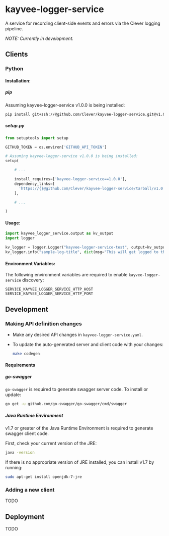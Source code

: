 # kayvee-logger-service
A service for recording client-side events and errors via the Clever logging pipeline.

*NOTE: Currently in development.*

## Clients

### Python

#### Installation:

##### pip

Assuming kayvee-logger-service v1.0.0 is being installed:

```sh
pip install git+ssh://@github.com/Clever/kayvee-logger-service.git@v1.0.0#egg=kayvee-logger-service
```

##### setup.py

```python
from setuptools import setup

GITHUB_TOKEN = os.environ['GITHUB_API_TOKEN']

# Assuming kayvee-logger-service v1.0.0 is being installed:
setup(

    # ...

    install_requires=['kayvee-logger-service==1.0.0'],
    dependency_links=[
      'https://{}@github.com/Clever/kayvee-logger-service/tarball/v1.0.0#egg=kayvee-logger-service-1.0.0'.format(GITHUB_TOKEN)
    ],

    # ...

)
```

#### Usage:

```python
import kayvee_logger_service.output as kv_output
import logger

kv_logger = logger.Logger("kayvee-logger-service-test", output=kv_output.Output())
kv_logger.info("sample-log-title", dict(msg="This will get logged to the kayvee-logger-service."))
```

#### Environment Variables:

The following environment variables are required to enable `kayvee-logger-service` discovery:

```
SERVICE_KAYVEE_LOGGER_SERVICE_HTTP_HOST
SERVICE_KAYVEE_LOGGER_SERVICE_HTTP_PORT
```

## Development

### Making API definition changes

- Make any desired API changes in `kayvee-logger-service.yaml`.
- To update the auto-generated server and client code with your changes:

    ```sh
    make codegen
    ```

#### Requirements

##### go-swagger

`go-swagger` is required to generate swagger server code.
To install or update:
```sh
go get -u github.com/go-swagger/go-swagger/cmd/swagger
```

##### Java Runtime Environment
v1.7 or greater of the Java Runtime Environment is required to generate swagger client code.

First, check your current version of the JRE:
```sh
java -version
```

If there is no appropriate version of JRE installed, you can install v1.7 by running:
```sh
sudo apt-get install openjdk-7-jre
```

### Adding a new client

TODO

## Deployment

TODO
